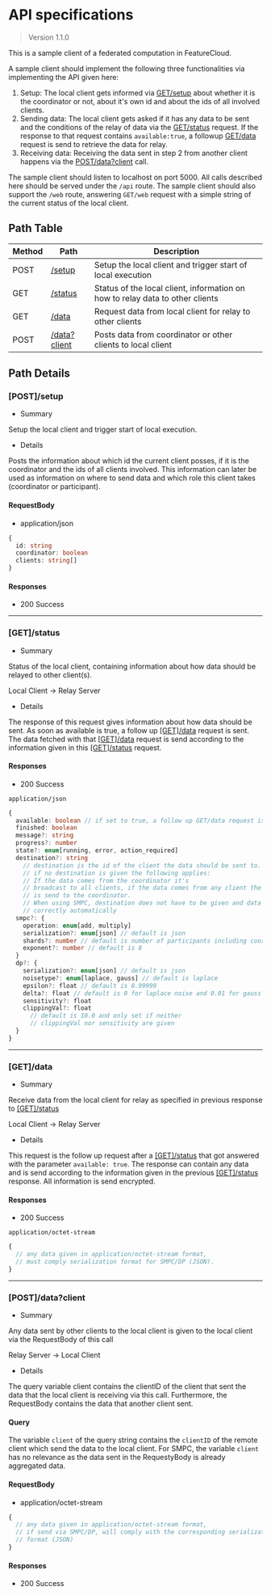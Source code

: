 # API specifications

> Version 1.1.0

This is a sample client of a federated computation in FeatureCloud.

A sample client should implement the following three functionalities via 
implementing the API given here:
1. Setup: The local client gets informed via [GET/setup](#postsetup) about whether
   it is the coordinator or not, about it's own id and about the ids of all 
   involved clients.
2. Sending data: The local client gets asked if it has any data to be sent and
   the conditions of the relay of data via the [GET/status](#getstatus) request.
   If the response to that request contains `available:true`, a followup 
   [GET/data](#getdata) request is send to retrieve the data for relay.
3. Receiving data: Receiving the data sent in step 2 from another client
   happens via the [POST/data?client](#postdataclient) call.

The sample client should listen to localhost on port 5000. All calls described
here should be served under the `/api` route.
The sample client should also support the `/web` route, answering
`GET/web` request with a simple string of the current status of the local
client.

## Path Table

| Method | Path | Description |
| --- | --- | --- |
| POST | [/setup](#postsetup) | Setup the local client and trigger start of local execution |
| GET | [/status](#getstatus) | Status of the local client, information on how to relay data to other clients |
| GET | [/data](#getdata) | Request data from local client for relay to other clients |
| POST | [/data?client](#postdataclient) | Posts data from coordinator or other clients to local client |

## Path Details

### [POST]/setup
- Summary  

Setup the local client and trigger start of local execution.

- Details

Posts the information about which id the current client posses, if it is the
coordinator and the ids of all clients involved.
This information can later be used as information on where to send data
and which role this client takes (coordinator or participant).

#### RequestBody

- application/json

```ts
{
  id: string
  coordinator: boolean
  clients: string[]
}
```

#### Responses

- 200 Success

***

### [GET]/status
- Summary  

Status of the local client, containing information about how data should be 
relayed to other client(s).

Local Client -> Relay Server

- Details

The response of this request gives information about how data should be sent.
As soon as available is true, a follow up [\[GET\]/data](#getdata) request is 
sent. The data fetched with that [\[GET\]/data](#getdata) request is send 
according to the information given in this [\[GET\]/status](#getstatus) request.

#### Responses

- 200 Success

`application/json`

```ts
{
  available: boolean // if set to true, a follow up GET/data request is send
  finished: boolean
  message?: string
  progress?: number
  state?: enum[running, error, action_required]
  destination?: string 
    // destination is the id of the client the data should be sent to.
    // if no destination is given the following applies: 
    // If the data comes from the coordinator it's
    // broadcast to all clients, if the data comes from any client the data
    // is send to the coordinator.
    // When using SMPC, destination does not have to be given and data is sent
    // correctly automatically
  smpc?: {
    operation: enum[add, multiply] 
    serialization?: enum[json] // default is json
    shards?: number // default is number of participants including coordinator
    exponent?: number // default is 8
  }
  dp?: {
    serialization?: enum[json] // default is json
    noisetype?: enum[laplace, gauss] // default is laplace
    epsilon?: float // default is 0.99999
    delta?: float // default is 0 for laplace noise and 0.01 for gauss noise
    sensitivity?: float 
    clippingVal?: float 
      // default is 10.0 and only set if neither
      // clippingVal nor sensitivity are given
  }
}
```

***

### [GET]/data

- Summary  

Receive data from the local client for relay as specified in previous response 
to [\[GET\]/status](#getstatus)

Local Client -> Relay Server

- Details

This request is the follow up request after a [\[GET\]/status](#getstatus) that
got answered with the parameter `available: true`. The response can contain any
data and is send according to the information given in the
previous [\[GET\]/status](#getstatus) response. All information is send 
encrypted.

#### Responses

- 200 Success

`application/octet-stream`

```ts
{
  // any data given in application/octet-stream format, 
  // must comply serialization format for SMPC/DP (JSON).
}
```

***

### [POST]/data?client

- Summary

Any data sent by other clients to the local client is given to the local client
via the RequestBody of this call

Relay Server -> Local Client

- Details

The query variable client contains the clientID of the client that sent the data
that the local client is receiving via this call.
Furthermore, the RequestBody contains the data that another client sent.

#### Query
The variable `client` of the query string contains the `clientID` of the remote
client which send the data to the local client. For SMPC, the variable `client`
has no relevance as the data sent in the RequestyBody is already aggregated 
data.

#### RequestBody

- application/octet-stream

```ts
{
  // any data given in application/octet-stream format, 
  // if send via SMPC/DP, will comply with the corresponding serialization
  // format (JSON)
}
```

#### Responses

- 200 Success
